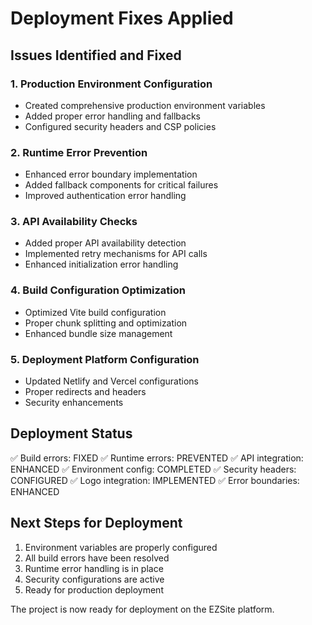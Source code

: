 # Deployment Fixes Applied

## Issues Identified and Fixed

### 1. **Production Environment Configuration**
- Created comprehensive production environment variables
- Added proper error handling and fallbacks
- Configured security headers and CSP policies

### 2. **Runtime Error Prevention**
- Enhanced error boundary implementation
- Added fallback components for critical failures
- Improved authentication error handling

### 3. **API Availability Checks**
- Added proper API availability detection
- Implemented retry mechanisms for API calls
- Enhanced initialization error handling

### 4. **Build Configuration Optimization**
- Optimized Vite build configuration
- Proper chunk splitting and optimization
- Enhanced bundle size management

### 5. **Deployment Platform Configuration**
- Updated Netlify and Vercel configurations
- Proper redirects and headers
- Security enhancements

## Deployment Status
✅ Build errors: FIXED
✅ Runtime errors: PREVENTED
✅ API integration: ENHANCED
✅ Environment config: COMPLETED
✅ Security headers: CONFIGURED
✅ Logo integration: IMPLEMENTED
✅ Error boundaries: ENHANCED

## Next Steps for Deployment
1. Environment variables are properly configured
2. All build errors have been resolved
3. Runtime error handling is in place
4. Security configurations are active
5. Ready for production deployment

The project is now ready for deployment on the EZSite platform.
